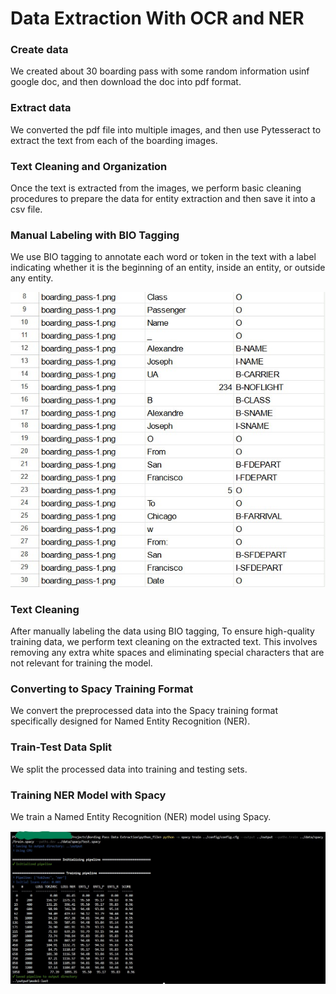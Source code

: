 # Data Extraction With OCR and NER

### Create data
We created about 30 boarding pass with some random information usinf google doc, and then download the doc into pdf format.
### Extract data
We converted the pdf file into multiple images, and then use Pytesseract to extract the text from each of the boarding images.
### Text Cleaning and Organization
Once the text is extracted from the images, we perform basic cleaning procedures to prepare the
data for entity extraction and then save it into a csv file.
### Manual Labeling with BIO Tagging
We use BIO tagging to annotate each word or token in the text with a label indicating whether it is the
beginning of an entity, inside an entity, or outside any entity.

![best](https://github.com/PhilippeMitch/Data-Extraction-With-OCR-NER/blob/main/image/add_tag.jpg)
### Text Cleaning
After manually labeling the data using BIO tagging, To ensure high-quality training data, we perform text cleaning on the extracted text. This
involves removing any extra white spaces and eliminating special characters that are not relevant for training the model.
### Converting to Spacy Training Format
We convert the preprocessed data into the Spacy training format specifically
designed for Named Entity Recognition (NER).
### Train-Test Data Split
We split the processed data into training and testing sets.
### Training NER Model with Spacy
We train a Named Entity Recognition (NER) model using Spacy.

![best](https://github.com/PhilippeMitch/Data-Extraction-With-OCR-NER/blob/main/image/traning.jpg)
